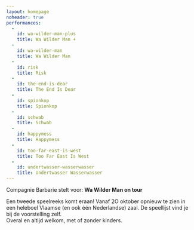 ```yaml
---
layout: homepage
noheader: true
performances:
  -
    id: wa-wilder-man-plus
    title: Wa Wilder Man +
  -
    id: wa-wilder-man
    title: Wa Wilder Man
  -
    id: risk
    title: Risk
  -
    id: the-end-is-dear
    title: The End Is Dear
  -
    id: spionkop
    title: Spionkop
  -
    id: schwab
    title: Schwab
  -
    id: happymess
    title: Happymess
  -
    id: too-far-east-is-west
    title: Too Far East Is West
  -
    id: undertwasser-wasserwasser
    title: Undertwasser Wasserwasser
---
```


Compagnie Barbarie stelt voor: <strong>Wa Wilder Man on tour </strong>

Een tweede speelreeks komt eraan! Vanaf 2O oktober opnieuw te zien in een heleboel Vlaamse (en ook één Nederlandse) zaal. De speellijst vind je bij de voorstelling zelf.<br>
Overal en altijd welkom, met of zonder kinders.<br>

